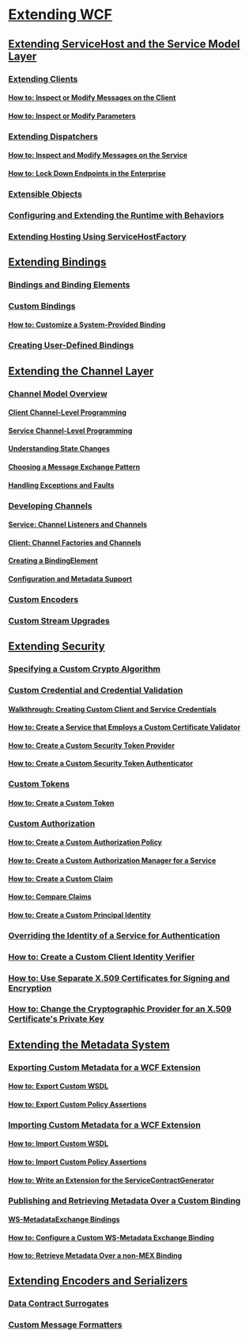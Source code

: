 # [Extending WCF](extending-wcf.md)
## [Extending ServiceHost and the Service Model Layer](extending-servicehost-and-the-service-model-layer.md)
### [Extending Clients](extending-clients.md)
#### [How to: Inspect or Modify Messages on the Client](how-to-inspect-or-modify-messages-on-the-client.md)
#### [How to: Inspect or Modify Parameters](how-to-inspect-or-modify-parameters.md)
### [Extending Dispatchers](extending-dispatchers.md)
#### [How to: Inspect and Modify Messages on the Service](how-to-inspect-and-modify-messages-on-the-service.md)
#### [How to: Lock Down Endpoints in the Enterprise](how-to-lock-down-endpoints-in-the-enterprise.md)
### [Extensible Objects](extensible-objects.md)
### [Configuring and Extending the Runtime with Behaviors](configuring-and-extending-the-runtime-with-behaviors.md)
### [Extending Hosting Using ServiceHostFactory](extending-hosting-using-servicehostfactory.md)
## [Extending Bindings](extending-bindings.md)
### [Bindings and Binding Elements](bindings-and-binding-elements.md)
### [Custom Bindings](custom-bindings.md)
#### [How to: Customize a System-Provided Binding](how-to-customize-a-system-provided-binding.md)
### [Creating User-Defined Bindings](creating-user-defined-bindings.md)
## [Extending the Channel Layer](extending-the-channel-layer.md)
### [Channel Model Overview](channel-model-overview.md)
#### [Client Channel-Level Programming](client-channel-level-programming.md)
#### [Service Channel-Level Programming](service-channel-level-programming.md)
#### [Understanding State Changes](understanding-state-changes.md)
#### [Choosing a Message Exchange Pattern](choosing-a-message-exchange-pattern.md)
#### [Handling Exceptions and Faults](handling-exceptions-and-faults.md)
### [Developing Channels](developing-channels.md)
#### [Service: Channel Listeners and Channels](service-channel-listeners-and-channels.md)
#### [Client: Channel Factories and Channels](client-channel-factories-and-channels.md)
#### [Creating a BindingElement](creating-a-bindingelement.md)
#### [Configuration and Metadata Support](configuration-and-metadata-support.md)
### [Custom Encoders](custom-encoders.md)
### [Custom Stream Upgrades](custom-stream-upgrades.md)
## [Extending Security](extending-security.md)
### [Specifying a Custom Crypto Algorithm](specifying-a-custom-crypto-algorithm.md)
### [Custom Credential and Credential Validation](custom-credential-and-credential-validation.md)
#### [Walkthrough: Creating Custom Client and Service Credentials](walkthrough-creating-custom-client-and-service-credentials.md)
#### [How to: Create a Service that Employs a Custom Certificate Validator](how-to-create-a-service-that-employs-a-custom-certificate-validator.md)
#### [How to: Create a Custom Security Token Provider](how-to-create-a-custom-security-token-provider.md)
#### [How to: Create a Custom Security Token Authenticator](how-to-create-a-custom-security-token-authenticator.md)
### [Custom Tokens](custom-tokens.md)
#### [How to: Create a Custom Token](how-to-create-a-custom-token.md)
### [Custom Authorization](custom-authorization.md)
#### [How to: Create a Custom Authorization Policy](how-to-create-a-custom-authorization-policy.md)
#### [How to: Create a Custom Authorization Manager for a Service](how-to-create-a-custom-authorization-manager-for-a-service.md)
#### [How to: Create a Custom Claim](how-to-create-a-custom-claim.md)
#### [How to: Compare Claims](how-to-compare-claims.md)
#### [How to: Create a Custom Principal Identity](how-to-create-a-custom-principal-identity.md)
### [Overriding the Identity of a Service for Authentication](overriding-the-identity-of-a-service-for-authentication.md)
### [How to: Create a Custom Client Identity Verifier](how-to-create-a-custom-client-identity-verifier.md)
### [How to: Use Separate X.509 Certificates for Signing and Encryption](how-to-use-separate-x-509-certificates-for-signing-and-encryption.md)
### [How to: Change the Cryptographic Provider for an X.509 Certificate's Private Key](change-cryptographic-provider-x509-certificate-private-key.md)
## [Extending the Metadata System](extending-the-metadata-system.md)
### [Exporting Custom Metadata for a WCF Extension](exporting-custom-metadata-for-a-wcf-extension.md)
#### [How to: Export Custom WSDL](how-to-export-custom-wsdl.md)
#### [How to: Export Custom Policy Assertions](how-to-export-custom-policy-assertions.md)
### [Importing Custom Metadata for a WCF Extension](importing-custom-metadata-for-a-wcf-extension.md)
#### [How to: Import Custom WSDL](how-to-import-custom-wsdl.md)
#### [How to: Import Custom Policy Assertions](how-to-import-custom-policy-assertions.md)
#### [How to: Write an Extension for the ServiceContractGenerator](how-to-write-an-extension-for-the-servicecontractgenerator.md)
### [Publishing and Retrieving Metadata Over a Custom Binding](publishing-and-retrieving-metadata-over-a-custom-binding.md)
#### [WS-MetadataExchange Bindings](ws-metadataexchange-bindings.md)
#### [How to: Configure a Custom WS-Metadata Exchange Binding](how-to-configure-a-custom-ws-metadata-exchange-binding.md)
#### [How to: Retrieve Metadata Over a non-MEX Binding](how-to-retrieve-metadata-over-a-non-mex-binding.md)
## [Extending Encoders and Serializers](extending-encoders-and-serializers.md)
### [Data Contract Surrogates](data-contract-surrogates.md)
### [Custom Message Formatters](custom-message-formatters.md)
